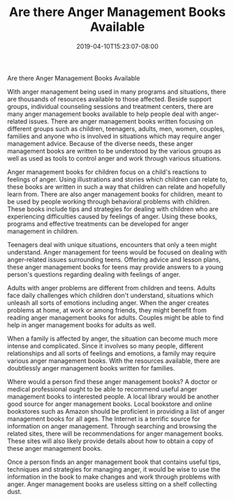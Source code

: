 ﻿---
title: "Are there Anger Management Books Available"
date: 2019-04-10T15:23:07-08:00
description: "anger management Tips for Web Success"
featured_image: "/images/anger management.jpg"
tags: ["anger management"]
---

Are there Anger Management Books Available 

With anger management being used in many programs and situations, there are thousands of resources available to those affected. Beside support groups, individual counseling sessions and treatment centers, there are many anger management books available to help people deal with anger-related issues. There are anger management books written focusing on different groups such as children, teenagers, adults, men, women, couples, families and anyone who is involved in situations which may require anger management advice. Because of the diverse needs, these anger management books are written to be understood by the various groups as well as used as tools to control anger and work through various situations. 

Anger management books for children focus on a child's reactions to feelings of anger. Using illustrations and stories which children can relate to, these books are written in such a way that children can relate and hopefully learn from. There are also anger management books for children, meant to be used by people working through behavioral problems with children. These books include tips and strategies for dealing with children who are experiencing difficulties caused by feelings of anger. Using these books, programs and effective treatments can be developed for anger management in children.

Teenagers deal with unique situations, encounters that only a teen might understand. Anger management for teens would be focused on dealing with anger-related issues surrounding teens. Offering advice and lesson plans, these anger management books for teens may provide answers to a young person's questions regarding dealing with feelings of anger.

Adults with anger problems are different from children and teens. Adults face daily challenges which children don't understand, situations which unleash all sorts of emotions including anger. When the anger creates problems at home, at work or among friends, they might benefit from reading anger management books for adults. Couples might be able to find help in anger management books for adults as well.

When a family is affected by anger, the situation can become much more intense and complicated. Since it involves so many people, different relationships and all sorts of feelings and emotions, a family may require various anger management books. With the resources available, there are doubtlessly anger management books written for families.

Where would a person find these anger management books? A doctor or medical professional ought to be able to recommend useful anger management books to interested people. A local library would be another good source for anger management books. Local bookstore and online bookstores such as Amazon should be proficient in providing a list of anger management books for all ages. The Internet is a terrific source for information on anger management. Through searching and browsing the related sites, there will be recommendations for anger management books. These sites will also likely provide details about how to obtain a copy of these anger management books. 

Once a person finds an anger management book that contains useful tips, techniques and strategies for managing anger, it would be wise to use the information in the book to make changes and work through problems with anger. Anger management books are useless sitting on a shelf collecting dust. 



